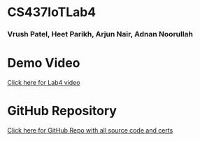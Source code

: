 # CS437IoTLab4

### Vrush Patel, Heet Parikh, Arjun Nair, Adnan Noorullah

# Demo Video
[Click here for Lab4 video](https://www.youtube.com/watch?v=X2_lHqH4jxM)

# GitHub Repository
[Click here for GitHub Repo with all source code and certs](https://github.com/vrushp27/CS437IoTLab4)
